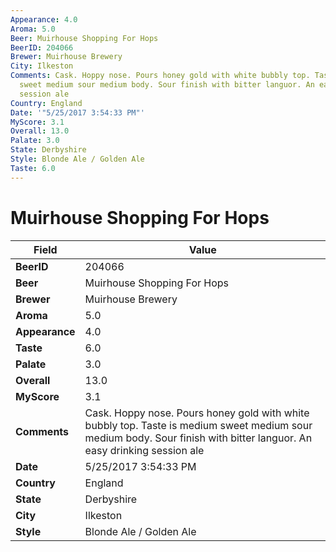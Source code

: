 ```yaml
---
Appearance: 4.0
Aroma: 5.0
Beer: Muirhouse Shopping For Hops
BeerID: 204066
Brewer: Muirhouse Brewery
City: Ilkeston
Comments: Cask. Hoppy nose. Pours honey gold with white bubbly top. Taste is medium
  sweet medium sour medium body. Sour finish with bitter languor. An easy drinking
  session ale
Country: England
Date: '"5/25/2017 3:54:33 PM"'
MyScore: 3.1
Overall: 13.0
Palate: 3.0
State: Derbyshire
Style: Blonde Ale / Golden Ale
Taste: 6.0
---
```


# Muirhouse Shopping For Hops

| Field         | Value |
|---------------|-------|
| **BeerID** | 204066 |
| **Beer** | Muirhouse Shopping For Hops |
| **Brewer** | Muirhouse Brewery |
| **Aroma** | 5.0 |
| **Appearance** | 4.0 |
| **Taste** | 6.0 |
| **Palate** | 3.0 |
| **Overall** | 13.0 |
| **MyScore** | 3.1 |
| **Comments** | Cask. Hoppy nose. Pours honey gold with white bubbly top. Taste is medium sweet medium sour medium body. Sour finish with bitter languor. An easy drinking session ale |
| **Date** | 5/25/2017 3:54:33 PM |
| **Country** | England |
| **State** | Derbyshire |
| **City** | Ilkeston |
| **Style** | Blonde Ale / Golden Ale |
